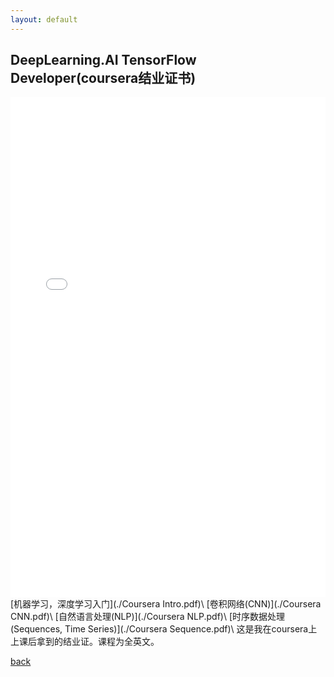 ```yaml
---
layout: default
---
```


## DeepLearning.AI TensorFlow Developer(coursera结业证书)
<iframe src="./Coursera All.pdf" style="width:100%;height:800px;" frameborder="no"></iframe>
[机器学习，深度学习入门](./Coursera Intro.pdf)\
[卷积网络(CNN)](./Coursera CNN.pdf)\
[自然语言处理(NLP)](./Coursera NLP.pdf)\
[时序数据处理(Sequences, Time Series)](./Coursera Sequence.pdf)\
这是我在coursera上上课后拿到的结业证。课程为全英文。



[back](../../../)
